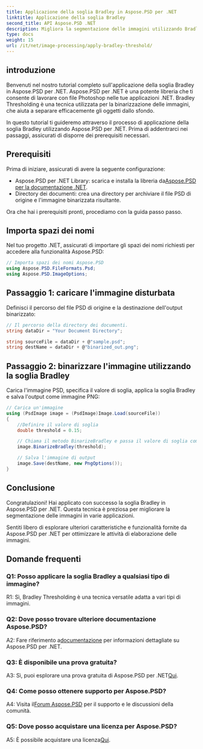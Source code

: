 ```yaml
---
title: Applicazione della soglia Bradley in Aspose.PSD per .NET
linktitle: Applicazione della soglia Bradley
second_title: API Aspose.PSD .NET
description: Migliora la segmentazione delle immagini utilizzando Bradley Threshold in Aspose.PSD per .NET. Una guida passo passo per una binarizzazione efficace.
type: docs
weight: 15
url: /it/net/image-processing/apply-bradley-threshold/
---
```

## introduzione

Benvenuti nel nostro tutorial completo sull'applicazione della soglia Bradley in Aspose.PSD per .NET. Aspose.PSD per .NET è una potente libreria che ti consente di lavorare con file Photoshop nelle tue applicazioni .NET. Bradley Thresholding è una tecnica utilizzata per la binarizzazione delle immagini, che aiuta a separare efficacemente gli oggetti dallo sfondo.

In questo tutorial ti guideremo attraverso il processo di applicazione della soglia Bradley utilizzando Aspose.PSD per .NET. Prima di addentrarci nei passaggi, assicurati di disporre dei prerequisiti necessari.

## Prerequisiti

Prima di iniziare, assicurati di avere la seguente configurazione:

-  Aspose.PSD per .NET Library: scarica e installa la libreria da[Aspose.PSD per la documentazione .NET](https://reference.aspose.com/psd/net/).
- Directory dei documenti: crea una directory per archiviare il file PSD di origine e l'immagine binarizzata risultante.

Ora che hai i prerequisiti pronti, procediamo con la guida passo passo.

## Importa spazi dei nomi

Nel tuo progetto .NET, assicurati di importare gli spazi dei nomi richiesti per accedere alla funzionalità Aspose.PSD:

```csharp
// Importa spazi dei nomi Aspose.PSD
using Aspose.PSD.FileFormats.Psd;
using Aspose.PSD.ImageOptions;
```

## Passaggio 1: caricare l'immagine disturbata

Definisci il percorso del file PSD di origine e la destinazione dell'output binarizzato:

```csharp
// Il percorso della directory dei documenti.
string dataDir = "Your Document Directory";

string sourceFile = dataDir + @"sample.psd";
string destName = dataDir + @"binarized_out.png";
```

## Passaggio 2: binarizzare l'immagine utilizzando la soglia Bradley

Carica l'immagine PSD, specifica il valore di soglia, applica la soglia Bradley e salva l'output come immagine PNG:

```csharp
// Carica un'immagine
using (PsdImage image = (PsdImage)Image.Load(sourceFile))
{
    //Definire il valore di soglia
    double threshold = 0.15;

    // Chiama il metodo BinarizeBradley e passa il valore di soglia come parametro
    image.BinarizeBradley(threshold);

    // Salva l'immagine di output
    image.Save(destName, new PngOptions());
}
```

## Conclusione

Congratulazioni! Hai applicato con successo la soglia Bradley in Aspose.PSD per .NET. Questa tecnica è preziosa per migliorare la segmentazione delle immagini in varie applicazioni.

Sentiti libero di esplorare ulteriori caratteristiche e funzionalità fornite da Aspose.PSD per .NET per ottimizzare le attività di elaborazione delle immagini.

## Domande frequenti

### Q1: Posso applicare la soglia Bradley a qualsiasi tipo di immagine?

R1: Sì, Bradley Thresholding è una tecnica versatile adatta a vari tipi di immagini.

### Q2: Dove posso trovare ulteriore documentazione Aspose.PSD?

 A2: Fare riferimento a[documentazione](https://reference.aspose.com/psd/net/) per informazioni dettagliate su Aspose.PSD per .NET.

### Q3: È disponibile una prova gratuita?

 A3: Sì, puoi esplorare una prova gratuita di Aspose.PSD per .NET[Qui](https://releases.aspose.com/).

### Q4: Come posso ottenere supporto per Aspose.PSD?

 A4: Visita il[Forum Aspose.PSD](https://forum.aspose.com/c/psd/34) per il supporto e le discussioni della comunità.

### Q5: Dove posso acquistare una licenza per Aspose.PSD?

 A5: È possibile acquistare una licenza[Qui](https://purchase.aspose.com/buy).